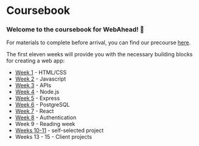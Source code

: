# Coursebook

### Welcome to the coursebook for WebAhead! :tada:

For materials to complete before arrival, you can find our precourse [here](precourse/README.md).

The first eleven weeks will provide you with the necessary building blocks for creating a web app:

- [Week 1](week-1/README.md) - HTML/CSS
- [Week 2](week-2/README.md) - Javascript
- [Week 3](week-3/README.md) - APIs
- [Week 4](week-4/README.md) - Node.js
- [Week 5](week-5/README.md) - Express
- [Week 6](week-6/README.md) - PostgreSQL
- [Week 7](week-7/README.md) - React
- [Week 8](week-8/README.md) - Authentication
- Week 9 - Reading week
- [Weeks 10-11](./weeks-10-11) - self-selected project
- Weeks 13 - 15 - Client projects
